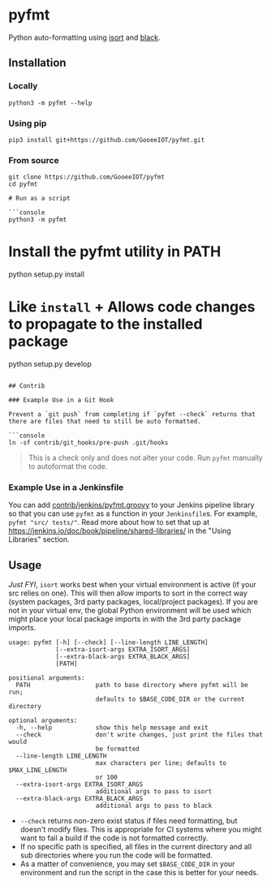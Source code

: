 # pyfmt

Python auto-formatting using [isort](https://isort.readthedocs.io/en/latest/) and
[black](https://black.readthedocs.io/en/latest/).

## Installation

### Locally

```console
python3 -m pyfmt --help
```

### Using pip

```console
pip3 install git+https://github.com/GooeeIOT/pyfmt.git
```

### From source

```console
git clone https://github.com/GooeeIOT/pyfmt
cd pyfmt

# Run as a script

```console
python3 -m pyfmt
```

# Install the pyfmt utility in PATH
python setup.py install

# Like `install` + Allows code changes to propagate to the installed package
python setup.py develop
```

## Contrib

### Example Use in a Git Hook

Prevent a `git push` from completing if `pyfmt --check` returns that there are files that need to still be auto formatted. 

```console
ln -sf contrib/git_hooks/pre-push .git/hooks
```

> This is a check only and does not alter your code. Run `pyfmt` manually to autoformat the code.

### Example Use in a Jenkinsfile

You can add [contrib/jenkins/pyfmt.groovy](contrib/jenkins/pyfmt.groovy) to your Jenkins pipeline
library so that you can use `pyfmt` as a function in your `Jenkinsfile`s. For example, `pyfmt "src/ tests/"`. Read more about how to set that up at https://jenkins.io/doc/book/pipeline/shared-libraries/ in the "Using Libraries" section.

## Usage

*Just FYI*, `isort` works best when your virtual environment is active (if your src relies on one).
This will then allow imports to sort in the correct way (system packages, 3rd party packages, local/project packages).
If you are not in your virtual env, the global Python environment will be used which might place
your local package imports in with the 3rd party package imports.

```console
usage: pyfmt [-h] [--check] [--line-length LINE_LENGTH]
             [--extra-isort-args EXTRA_ISORT_ARGS]
             [--extra-black-args EXTRA_BLACK_ARGS]
             [PATH]

positional arguments:
  PATH                  path to base directory where pyfmt will be run;
                        defaults to $BASE_CODE_DIR or the current directory

optional arguments:
  -h, --help            show this help message and exit
  --check               don't write changes, just print the files that would
                        be formatted
  --line-length LINE_LENGTH
                        max characters per line; defaults to $MAX_LINE_LENGTH
                        or 100
  --extra-isort-args EXTRA_ISORT_ARGS
                        additional args to pass to isort
  --extra-black-args EXTRA_BLACK_ARGS
                        additional args to pass to black
```

* `--check` returns non-zero exist status if files need formatting, but doesn't modify files. This
  is appropriate for CI systems where you might want to fail a build if the code is not formatted
  correctly.
* If no specific path is specified, all files in the current directory and all sub directories where
  you run the code will be formatted.
* As a matter of convenience, you may set `$BASE_CODE_DIR` in your environment and run the script
  in the case this is better for your needs.
